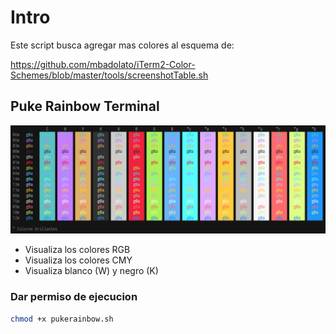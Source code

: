 # Intro

Este script busca agregar mas colores al esquema de:

https://github.com/mbadolato/iTerm2-Color-Schemes/blob/master/tools/screenshotTable.sh

## Puke Rainbow Terminal

<p align="center"><img src="imagen/screenshot_00.png" width="1100"></p>

- Visualiza los colores RGB
- Visualiza los colores CMY
- Visualiza blanco (W) y negro (K)

### Dar permiso de ejecucion
```sh
chmod +x pukerainbow.sh
```
